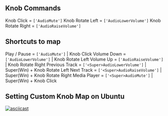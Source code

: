 ## Knob Commands
Knob Click = ```['AudioMute']```
Knob Rotate Left = ```['AudioLowerVolume']```
Knob Rotate Right = ```['AudioRaiseVolume']```


## Shortcuts to map
Play / Pause = ```['AudioMute']``` | Knob Click 
Volume Down = ```['AudioLowerVolume']``` | Knob Rotate Left
Volume Up = ```['AudioRaiseVolume']``` | Knob Rotate Right
Previous Track = ```['<Super>AudioLowerVolume']``` | Super(Win) + Knob Rotate Left
Next Track = ```['<Super>AudioRaiseVolume']``` | Super(Win) + Knob Rotate Right
Media Player = ```['<Super>AudioMute']``` | Super(Win) + Knob Click

## Setting Custom Knob Map on Ubuntu 
[![asciicast](https://asciinema.org/a/6Ezy2esDnJFjn9SHBtKewWdI8.svg)](https://asciinema.org/a/6Ezy2esDnJFjn9SHBtKewWdI8)